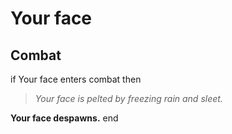 # Your face
## Combat

if  Your face enters combat  then


>*Your face is pelted by freezing rain and sleet.*


**Your face despawns.**
end
